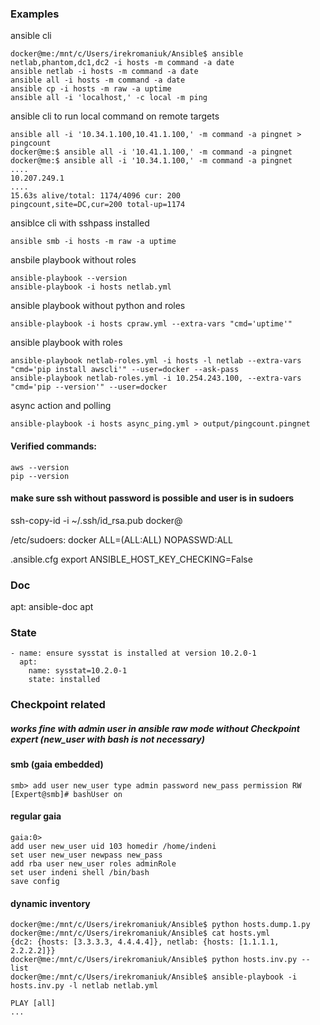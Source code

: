 ### Examples

ansible cli
```
docker@me:/mnt/c/Users/irekromaniuk/Ansible$ ansible netlab,phantom,dc1,dc2 -i hosts -m command -a date
ansible netlab -i hosts -m command -a date
ansible all -i hosts -m command -a date
ansible cp -i hosts -m raw -a uptime
ansible all -i 'localhost,' -c local -m ping
```
ansible cli to run local command on remote targets
```
ansible all -i '10.34.1.100,10.41.1.100,' -m command -a pingnet > pingcount
docker@me:$ ansible all -i '10.41.1.100,' -m command -a pingnet
docker@me:$ ansible all -i '10.34.1.100,' -m command -a pingnet
....
10.207.249.1
....
15.63s alive/total: 1174/4096 cur: 200
pingcount,site=DC,cur=200 total-up=1174
```
ansiblce cli with sshpass installed
```
ansible smb -i hosts -m raw -a uptime
```
ansbile playbook without roles
```
ansible-playbook --version
ansible-playbook -i hosts netlab.yml
```
ansible playbook without python and roles
```
ansible-playbook -i hosts cpraw.yml --extra-vars "cmd='uptime'"
```
ansible playbook with roles
```
ansible-playbook netlab-roles.yml -i hosts -l netlab --extra-vars "cmd='pip install awscli'" --user=docker --ask-pass
ansible-playbook netlab-roles.yml -i 10.254.243.100, --extra-vars "cmd='pip --version'" --user=docker
```
async action and polling
```
ansible-playbook -i hosts async_ping.yml > output/pingcount.pingnet
```
#### Verified commands:
```
aws --version
pip --version
```
#### make sure ssh without password is possible and user is in sudoers

ssh-copy-id -i ~/.ssh/id_rsa.pub docker@

/etc/sudoers:
docker ALL=(ALL:ALL) NOPASSWD:ALL

.ansible.cfg
export ANSIBLE_HOST_KEY_CHECKING=False

### Doc

apt:
ansible-doc apt

### State
```
- name: ensure sysstat is installed at version 10.2.0-1
  apt:
    name: sysstat=10.2.0-1
    state: installed
```

### Checkpoint related
##### works fine with admin user in ansible raw mode without Checkpoint expert (new_user with bash is not necessary)
#### smb (gaia embedded)
```
smb> add user new_user type admin password new_pass permission RW
[Expert@smb]# bashUser on
```
#### regular gaia
```
gaia:0> 
add user new_user uid 103 homedir /home/indeni
set user new_user newpass new_pass
add rba user new_user roles adminRole
set user indeni shell /bin/bash
save config
```

#### dynamic inventory

```
docker@me:/mnt/c/Users/irekromaniuk/Ansible$ python hosts.dump.1.py
docker@me:/mnt/c/Users/irekromaniuk/Ansible$ cat hosts.yml
{dc2: {hosts: [3.3.3.3, 4.4.4.4]}, netlab: {hosts: [1.1.1.1, 2.2.2.2]}}
docker@me:/mnt/c/Users/irekromaniuk/Ansible$ python hosts.inv.py --list
docker@me:/mnt/c/Users/irekromaniuk/Ansible$ ansible-playbook -i hosts.inv.py -l netlab netlab.yml

PLAY [all] 
...
```